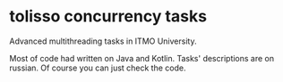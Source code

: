 # tolisso concurrency tasks
Advanced multithreading tasks in ITMO University. 

Most of code had written on Java and Kotlin. Tasks' descriptions are on russian. Of course you can just check the code.
